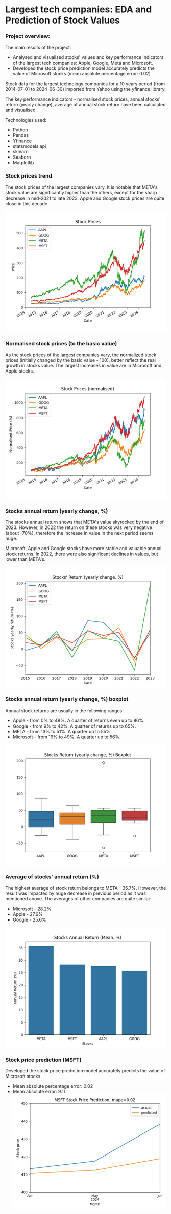 # Largest tech companies: EDA and Prediction of Stock Values

### Project overview:

The main results of the project:
* Analysed and visualised stocks' values and key performance indicators of the largest tech companies: Apple, Google, 
Meta and Microsoft.
* Developed the stock price prediction model accurately predicts the value of Microsoft stocks (mean absolute 
percentage error: 0.02)

Stock data for the largest technology companies for a 10 years period (from 2014-07-01 to 2024-06-30) imported
from Yahoo using the yfinance library. 

The key performance indicators - normalised stock prices, annual stocks' return (yearly change), average of annual stock return 
have been calculated and visualised. 

Technologies used:
* Python
* Pandas
* Yfinance
* statsmodels.api
* sklearn
* Seaborn
* Matplotlib 


### Stock prices trend
The stock prices of the largest companies vary. It is notable that META's stock value are significantly higher than the 
others, except for the sharp decrease in mid-2021 to late 2023. Apple and Google stock prices are quite close in this 
decade.

![img.png](Images%2Fimg.png)

### Normalised stock prices (to the basic value)
As the stock prices of the largest companies vary, the normalized stock prices (initially changed by the basic 
value - 100), better reflect the real growth in stocks value. The largest increases in value are in Microsoft and 
Apple stocks. 

![img_1.png](Images%2Fimg_1.png)

### Stocks annual return (yearly change, %)
The stocks annual return shows that META's value skyrocked by the end of 2023. However, in 2022 the return 
on these stocks was very negative (about -70%), therefore the increase in value in the next period seems huge.

Microsoft, Apple and Google stocks have more stable and valuable annual stock returns. In 2022, there were also significant 
declines in values, but lower than META's.

![img_2.png](Images%2Fimg_2.png)

### Stocks annual return (yearly change, %) boxplot
Annual stock returns are usually in the following ranges:
* Apple - from 0% to 48%. A quarter of returns even up to 86%.
* Google - from 9% to 42%. A quarter of returns up to 65%.
* META - from 13% to 51%. A quarter up to 55%.
* Microsoft - from 19% to 49%. A quarter up to 56%.

![img_3.png](Images%2Fimg_3.png)

### Average of stocks' annual return (%)
The highest average of stock return belongs to META - 35.7%. However, the result was impacted by huge decrease in 
previous period as it was mentioned above.
The averages of other companies are quite similar: 
* Microsoft - 28.2%
* Apple - 27.6%
* Google - 25.6%

![img_4.png](Images%2Fimg_4.png)

### Stock price prediction (MSFT)
Developed the stock price prediction model accurately predicts the value of Microsoft stocks. 
* Mean absolute percentage error:  0.02
* Mean absolute error:  9.11
![img_5.png](Images%2Fimg_5.png)

